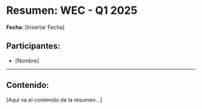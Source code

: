 # Resumen: WEC - Q1 2025

**Fecha:** [Insertar Fecha]

## Participantes:
* [Nombre]

---

## Contenido:

[Aquí va el contenido de la resumen...]